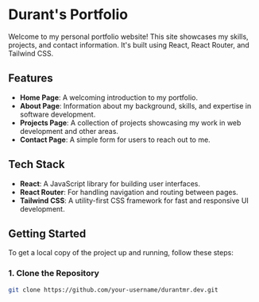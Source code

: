 # Durant's Portfolio

Welcome to my personal portfolio website! This site showcases my skills, projects, and contact information. It's built using React, React Router, and Tailwind CSS.

## Features

- **Home Page**: A welcoming introduction to my portfolio.
- **About Page**: Information about my background, skills, and expertise in software development.
- **Projects Page**: A collection of projects showcasing my work in web development and other areas.
- **Contact Page**: A simple form for users to reach out to me.

## Tech Stack

- **React**: A JavaScript library for building user interfaces.
- **React Router**: For handling navigation and routing between pages.
- **Tailwind CSS**: A utility-first CSS framework for fast and responsive UI development.

## Getting Started

To get a local copy of the project up and running, follow these steps:

### 1. Clone the Repository

```bash
git clone https://github.com/your-username/durantmr.dev.git
